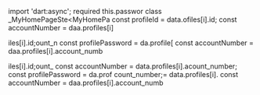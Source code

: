 import 'dart:async';
    required this.passwor
class _MyHomePageSte<MyHomePa       const profileId = data.ofiles[i].id;
        const accountNumber = daa.profiles[i]

iles[i].id;ount_n
        const profilePassword = da.profile[
        const accountNumber = daa.profiles[i].account_numb

iles[i].id;ount_
        const accountNumber = data.profiles[i].acount_number;
        const profilePassword = da.prof
count_number;= data.profiles[i].
        const accountNumber = daa.profiles[i].account_numb
